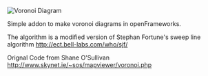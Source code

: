 ![Voronoi Diagram](http://farm8.staticflickr.com/7193/6967101789_519a469cd0_b.jpg)

Simple addon to make voronoi diagrams in openFrameworks. 

The algorithm is a modified version of Stephan Fortune's sweep line algorithm
http://ect.bell-labs.com/who/sjf/

Orignal Code from Shane O'Sullivan
http://www.skynet.ie/~sos/mapviewer/voronoi.php
